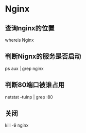 # Nginx

## 查询nginx的位置
whereis Nginx

## 判断Nignx的服务是否启动
ps aux | grep nginx

## 判断80端口被谁占用
netstat -tulnp | grep :80

## 关闭
kill -9 nginx




